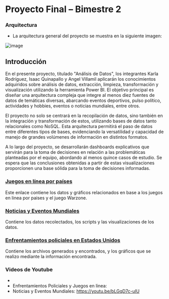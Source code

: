 # Proyecto Final – Bimestre 2
### Arquitectura
- La arquitectura general del proyecto se muestra en la siguiente imagen:

![image](https://github.com/user-attachments/assets/beac6b47-f1cd-46c0-af03-5eb2e24f1b76)

## Introducción
En el presente proyecto, titulado "Análisis de Datos", los integrantes Karla Rodríguez, Isaac Quinapallo y Angel Villamil aplicarán los conocimientos adquiridos sobre análisis de datos, extracción, limpieza, transformación y visualización utilizando la herramienta Power BI. El objetivo principal es diseñar una arquitectura compleja que integre al menos diez fuentes de datos de temáticas diversas, abarcando eventos deportivos, pulso político, actividades y hobbies, eventos o noticias mundiales, entre otros.

El proyecto no solo se centrará en la recopilación de datos, sino también en la integración y transformación de estos, utilizando bases de datos tanto relacionales como NoSQL. Esta arquitectura permitirá el paso de datos entre diferentes tipos de bases, evidenciando la versatilidad y capacidad de manejo de grandes volúmenes de información en distintos formatos.

A lo largo del proyecto, se desarrollarán dashboards explicativos que servirán para la toma de decisiones en relación a las problemáticas planteadas por el equipo, abordando al menos quince casos de estudio. Se espera que las conclusiones obtenidas a partir de estas visualizaciones proporcionen una base sólida para la toma de decisiones informadas.

### [Juegos en línea por países](https://github.com/isaacquinapallo/ProyectoFinalAnalisisDeDatos/tree/main/4.%20Actividades%20y%20Hobbies/Juegos%20en%20Linea%20por%20Paises%20y%20Warzone)
Este enlace contiene los datos y gráficos relacionados en base a los juegos en linea por paises y el juego Warzone.

### [Noticias y Eventos Mundiales](https://github.com/isaacquinapallo/ProyectoFinalAnalisisDeDatos/tree/main/5.-%20Noticias%20y%20Eventos%20Mundiales)
Contiene los datos recolectados, los scripts y las visualizaciones de los datos.

### [Enfrentamientos policiales en Estados Unidos](https://github.com/isaacquinapallo/ProyectoFinalAnalisisDeDatos/tree/main/Enfrentamientos%20Policiales%20y%20Abuso)
Contiene los archivos generados y encontrados, y los gráficos que se realizo mediante la información encontrada.

### Videos de Youtube
-
- Enfrentamientos Policiales y Juegos en linea: 
- Noticias y Eventos Mundiales: https://youtu.be/bLGqD7c-uIU
